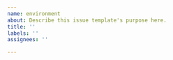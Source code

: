 ```yaml
---
name: environment
about: Describe this issue template's purpose here.
title: ''
labels: ''
assignees: ''

---
```



